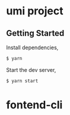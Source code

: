 # umi project

## Getting Started

Install dependencies,

```bash
$ yarn
```

Start the dev server,

```bash
$ yarn start
```
# fontend-cli

